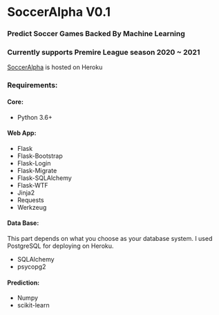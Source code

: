 # SoccerAlpha V0.1

### Predict Soccer Games Backed By Machine Learning

### Currently supports Premire League season 2020 ~ 2021

[SoccerAlpha](https://soccer-alpha.herokuapp.com) is hosted on Heroku

### Requirements:

#### Core:

- Python 3.6+

#### Web App:

- Flask
- Flask-Bootstrap
- Flask-Login
- Flask-Migrate
- Flask-SQLAlchemy
- Flask-WTF
- Jinja2
- Requests
- Werkzeug

#### Data Base:

This part depends on what you choose as your database system. I used PostgreSQL for deploying on Heroku.

- SQLAlchemy
- psycopg2

#### Prediction:

- Numpy
- scikit-learn
